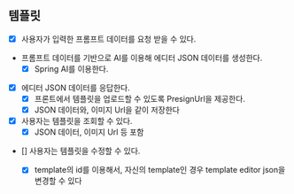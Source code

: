## 템플릿

- [X] 사용자가 입력한 프롬프트 데이터를 요청 받을 수 있다.
- 프롬프트 데이터를 기반으로 AI를 이용해 에디터 JSON 데이터를 생성한다.
  - [X] Spring AI를 이용한다.
- [X] 에디터 JSON 데이터를 응답한다.
  - [X] 프론트에서 템플릿을 업로드할 수 있도록 PresignUrl을 제공한다.
  - [X] JSON 데이터와, 이미지 Url을 같이 저장한다

- [X] 사용자는 템플릿을 조회할 수 있다.
  - [X] JSON 데이터, 이미지 Url 등 포함 
- [] 사용자는 템플릿을 수정할 수 있다.
  - [X] template의 id를 이용해서, 자신의 template인 경우 template editor json을 변경할 수 있다

